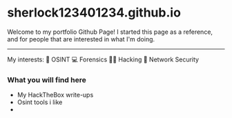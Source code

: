 # sherlock123401234.github.io
Welcome to my portfolio Github Page!
I started this page as a reference, and for people that are interested in what I'm doing.

-----------------------------------

My interests:
🔎 OSINT
💻 Forensics
👨‍💻 Hacking
🚦  Network Security



### What you will find here
- My HackTheBox write-ups 
- Osint tools i like
- 



